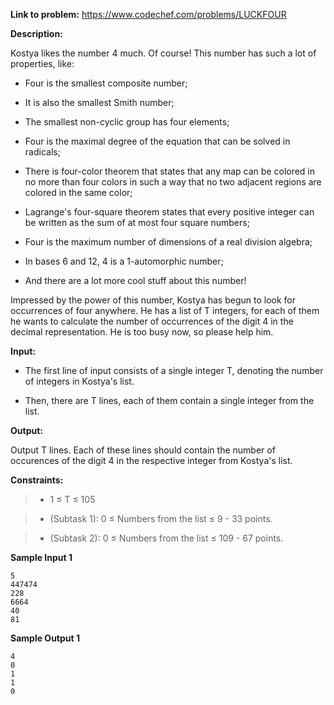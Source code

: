 **Link to problem:** https://www.codechef.com/problems/LUCKFOUR

**Description:**

Kostya likes the number 4 much. Of course! This number has such a lot of properties, like:


-   Four is the smallest composite number;

-   It is also the smallest Smith number;

-   The smallest non-cyclic group has four elements;

-   Four is the maximal degree of the equation that can be solved in radicals;

-   There is four-color theorem that states that any map can be colored in no more than four colors in such a way that no two adjacent  regions are colored in the same color;

-   Lagrange's four-square theorem states that every positive integer can be written as the sum of at most four square numbers;
-   Four is the maximum number of dimensions of a real division algebra;

-   In bases 6 and 12, 4 is a 1-automorphic number;

-   And there are a lot more cool stuff about this number!


Impressed by the power of this number, Kostya has begun to look for occurrences of four anywhere. He has a list of T integers, for each of them he wants to calculate the number of occurrences of the digit 4 in the decimal representation. He is too busy now, so please help him.

**Input:**

- The first line of input consists of a single integer T, denoting the number of integers in Kostya's list.

- Then, there are T lines, each of them contain a single integer from the list.


**Output:**

Output T lines. Each of these lines should contain the number of occurences of the digit 4 in the respective integer from Kostya's list.

**Constraints:**
 
 > -    1 ≤ T ≤ 105
 
 > -    (Subtask 1): 0 ≤ Numbers from the list ≤ 9 - 33 points.

 > -    (Subtask 2): 0 ≤ Numbers from the list ≤ 109 - 67 points.

 
**Sample Input 1**

    5
    447474
    228
    6664
    40
    81

**Sample Output 1**

    4
    0
    1
    1
    0

